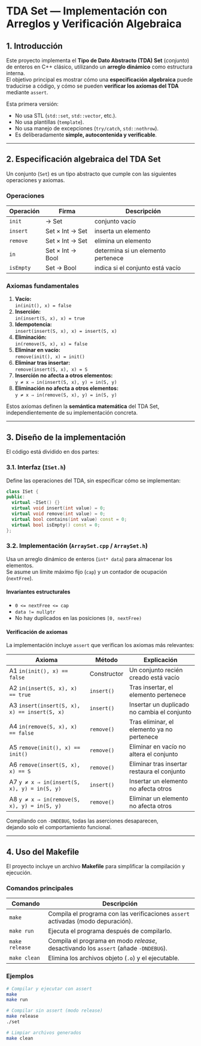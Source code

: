 # TDA Set — Implementación con Arreglos y Verificación Algebraica

## 1. Introducción

Este proyecto implementa el **Tipo de Dato Abstracto (TDA) Set** (*conjunto*) de enteros en C++ clásico, utilizando un **arreglo dinámico** como estructura interna.  
El objetivo principal es mostrar cómo una **especificación algebraica** puede traducirse a código, y cómo se pueden **verificar los axiomas del TDA** mediante `assert`.

Esta primera versión:

- No usa STL (`std::set`, `std::vector`, etc.).
- No usa plantillas (`template`).
- No usa manejo de excepciones (`try/catch`, `std::nothrow`).
- Es deliberadamente **simple, autocontenida y verificable**.

---

## 2. Especificación algebraica del TDA Set

Un conjunto (`Set`) es un tipo abstracto que cumple con las siguientes operaciones y axiomas.

### Operaciones

| Operación | Firma | Descripción |
|------------|--------|-------------|
| `init`     | → Set | conjunto vacío |
| `insert`   | Set × Int → Set | inserta un elemento |
| `remove`   | Set × Int → Set | elimina un elemento |
| `in`       | Set × Int → Bool | determina si un elemento pertenece |
| `isEmpty`  | Set → Bool | indica si el conjunto está vacío |

### Axiomas fundamentales

1. **Vacío:**  
   `in(init(), x) = false`
2. **Inserción:**  
   `in(insert(S, x), x) = true`
3. **Idempotencia:**  
   `insert(insert(S, x), x) = insert(S, x)`
4. **Eliminación:**  
   `in(remove(S, x), x) = false`
5. **Eliminar en vacío:**  
   `remove(init(), x) = init()`
6. **Eliminar tras insertar:**  
   `remove(insert(S, x), x) = S`
7. **Inserción no afecta a otros elementos:**  
   `y ≠ x ⇒ in(insert(S, x), y) = in(S, y)`
8. **Eliminación no afecta a otros elementos:**  
   `y ≠ x ⇒ in(remove(S, x), y) = in(S, y)`

Estos axiomas definen la **semántica matemática** del TDA Set, independientemente de su implementación concreta.

---

## 3. Diseño de la implementación

El código está dividido en dos partes:

### 3.1. Interfaz (`ISet.h`)

Define las operaciones del TDA, sin especificar cómo se implementan:

```cpp
class ISet {
public:
  virtual ~ISet() {}
  virtual void insert(int value) = 0;
  virtual void remove(int value) = 0;
  virtual bool contains(int value) const = 0;
  virtual bool isEmpty() const = 0;
};
```

### 3.2. Implementación (`ArraySet.cpp` / `ArraySet.h`)

Usa un arreglo dinámico de enteros (`int* data`) para almacenar los elementos.  
Se asume un límite máximo fijo (`cap`) y un contador de ocupación (`nextFree`).

#### Invariantes estructurales

- `0 <= nextFree <= cap`
- `data != nullptr`
- No hay duplicados en las posiciones `[0, nextFree)`

#### Verificación de axiomas

La implementación incluye `assert` que verifican los axiomas más relevantes:

| Axioma | Método | Explicación |
|--------|---------|-------------|
| A1 `in(init(), x) == false` | Constructor | Un conjunto recién creado está vacío |
| A2 `in(insert(S, x), x) == true` | `insert()` | Tras insertar, el elemento pertenece |
| A3 `insert(insert(S, x), x) == insert(S, x)` | `insert()` | Insertar un duplicado no cambia el conjunto |
| A4 `in(remove(S, x), x) == false` | `remove()` | Tras eliminar, el elemento ya no pertenece |
| A5 `remove(init(), x) == init()` | `remove()` | Eliminar en vacío no altera el conjunto |
| A6 `remove(insert(S, x), x) == S` | `remove()` | Eliminar tras insertar restaura el conjunto |
| A7 `y ≠ x ⇒ in(insert(S, x), y) = in(S, y)` | `insert()` | Insertar un elemento no afecta otros |
| A8 `y ≠ x ⇒ in(remove(S, x), y) = in(S, y)` | `remove()` | Eliminar un elemento no afecta otros |

Compilando con `-DNDEBUG`, todas las aserciones desaparecen,  
dejando solo el comportamiento funcional.

---

## 4. Uso del Makefile

El proyecto incluye un archivo **Makefile** para simplificar la compilación y ejecución.

### Comandos principales

| Comando | Descripción |
|----------|--------------|
| `make` | Compila el programa con las verificaciones `assert` activadas (modo depuración). |
| `make run` | Ejecuta el programa después de compilarlo. |
| `make release` | Compila el programa en modo *release*, desactivando los `assert` (añade `-DNDEBUG`). |
| `make clean` | Elimina los archivos objeto (`.o`) y el ejecutable. |

### Ejemplos

```bash
# Compilar y ejecutar con assert
make
make run

# Compilar sin assert (modo release)
make release
./set

# Limpiar archivos generados
make clean

